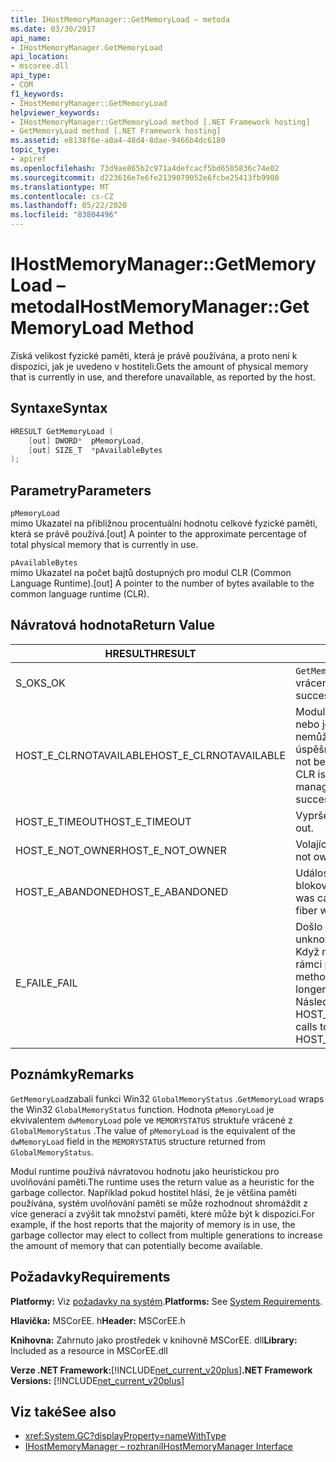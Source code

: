 ```yaml
---
title: IHostMemoryManager::GetMemoryLoad – metoda
ms.date: 03/30/2017
api_name:
- IHostMemoryManager.GetMemoryLoad
api_location:
- mscoree.dll
api_type:
- COM
f1_keywords:
- IHostMemoryManager::GetMemoryLoad
helpviewer_keywords:
- IHostMemoryManager::GetMemoryLoad method [.NET Framework hosting]
- GetMemoryLoad method [.NET Framework hosting]
ms.assetid: e8138f6e-a0a4-48d4-8dae-9466b4dc6180
topic_type:
- apiref
ms.openlocfilehash: 73d9ae865b2c971a4defcacf5bd6505836c74e02
ms.sourcegitcommit: d223616e7e6fe2139079052e6fcbe25413fb9900
ms.translationtype: MT
ms.contentlocale: cs-CZ
ms.lasthandoff: 05/22/2020
ms.locfileid: "83804496"
---
```

# <a name="ihostmemorymanagergetmemoryload-method"></a><span data-ttu-id="dd265-102">IHostMemoryManager::GetMemoryLoad – metoda</span><span class="sxs-lookup"><span data-stu-id="dd265-102">IHostMemoryManager::GetMemoryLoad Method</span></span>
<span data-ttu-id="dd265-103">Získá velikost fyzické paměti, která je právě používána, a proto není k dispozici, jak je uvedeno v hostiteli.</span><span class="sxs-lookup"><span data-stu-id="dd265-103">Gets the amount of physical memory that is currently in use, and therefore unavailable, as reported by the host.</span></span>  
  
## <a name="syntax"></a><span data-ttu-id="dd265-104">Syntaxe</span><span class="sxs-lookup"><span data-stu-id="dd265-104">Syntax</span></span>  
  
```cpp  
HRESULT GetMemoryLoad (  
    [out] DWORD*  pMemoryLoad,
    [out] SIZE_T  *pAvailableBytes  
);  
```  
  
## <a name="parameters"></a><span data-ttu-id="dd265-105">Parametry</span><span class="sxs-lookup"><span data-stu-id="dd265-105">Parameters</span></span>  
 `pMemoryLoad`  
 <span data-ttu-id="dd265-106">mimo Ukazatel na přibližnou procentuální hodnotu celkové fyzické paměti, která se právě používá.</span><span class="sxs-lookup"><span data-stu-id="dd265-106">[out] A pointer to the approximate percentage of total physical memory that is currently in use.</span></span>  
  
 `pAvailableBytes`  
 <span data-ttu-id="dd265-107">mimo Ukazatel na počet bajtů dostupných pro modul CLR (Common Language Runtime).</span><span class="sxs-lookup"><span data-stu-id="dd265-107">[out] A pointer to the number of bytes available to the common language runtime (CLR).</span></span>  
  
## <a name="return-value"></a><span data-ttu-id="dd265-108">Návratová hodnota</span><span class="sxs-lookup"><span data-stu-id="dd265-108">Return Value</span></span>  
  
|<span data-ttu-id="dd265-109">HRESULT</span><span class="sxs-lookup"><span data-stu-id="dd265-109">HRESULT</span></span>|<span data-ttu-id="dd265-110">Popis</span><span class="sxs-lookup"><span data-stu-id="dd265-110">Description</span></span>|  
|-------------|-----------------|  
|<span data-ttu-id="dd265-111">S_OK</span><span class="sxs-lookup"><span data-stu-id="dd265-111">S_OK</span></span>|<span data-ttu-id="dd265-112">`GetMemoryLoad`úspěšně vráceno.</span><span class="sxs-lookup"><span data-stu-id="dd265-112">`GetMemoryLoad` returned successfully.</span></span>|  
|<span data-ttu-id="dd265-113">HOST_E_CLRNOTAVAILABLE</span><span class="sxs-lookup"><span data-stu-id="dd265-113">HOST_E_CLRNOTAVAILABLE</span></span>|<span data-ttu-id="dd265-114">Modul CLR nebyl načten do procesu, nebo je modul CLR ve stavu, ve kterém nemůže spustit spravovaný kód nebo úspěšně zpracovat volání.</span><span class="sxs-lookup"><span data-stu-id="dd265-114">The CLR has not been loaded into a process, or the CLR is in a state in which it cannot run managed code or process the call successfully.</span></span>|  
|<span data-ttu-id="dd265-115">HOST_E_TIMEOUT</span><span class="sxs-lookup"><span data-stu-id="dd265-115">HOST_E_TIMEOUT</span></span>|<span data-ttu-id="dd265-116">Vypršel časový limit volání.</span><span class="sxs-lookup"><span data-stu-id="dd265-116">The call timed out.</span></span>|  
|<span data-ttu-id="dd265-117">HOST_E_NOT_OWNER</span><span class="sxs-lookup"><span data-stu-id="dd265-117">HOST_E_NOT_OWNER</span></span>|<span data-ttu-id="dd265-118">Volající nevlastní zámek.</span><span class="sxs-lookup"><span data-stu-id="dd265-118">The caller does not own the lock.</span></span>|  
|<span data-ttu-id="dd265-119">HOST_E_ABANDONED</span><span class="sxs-lookup"><span data-stu-id="dd265-119">HOST_E_ABANDONED</span></span>|<span data-ttu-id="dd265-120">Událost byla zrušena při čekání na blokované vlákno nebo vlákna.</span><span class="sxs-lookup"><span data-stu-id="dd265-120">An event was canceled while a blocked thread or fiber was waiting on it.</span></span>|  
|<span data-ttu-id="dd265-121">E_FAIL</span><span class="sxs-lookup"><span data-stu-id="dd265-121">E_FAIL</span></span>|<span data-ttu-id="dd265-122">Došlo k neznámé chybě závažnosti.</span><span class="sxs-lookup"><span data-stu-id="dd265-122">An unknown catastrophic failure occurred.</span></span> <span data-ttu-id="dd265-123">Když metoda vrátí E_FAIL, CLR již není v rámci procesu použitelný.</span><span class="sxs-lookup"><span data-stu-id="dd265-123">When a method returns E_FAIL, the CLR is no longer usable within the process.</span></span> <span data-ttu-id="dd265-124">Následná volání metod hostování vrací HOST_E_CLRNOTAVAILABLE.</span><span class="sxs-lookup"><span data-stu-id="dd265-124">Subsequent calls to hosting methods return HOST_E_CLRNOTAVAILABLE.</span></span>|  
  
## <a name="remarks"></a><span data-ttu-id="dd265-125">Poznámky</span><span class="sxs-lookup"><span data-stu-id="dd265-125">Remarks</span></span>  
 <span data-ttu-id="dd265-126">`GetMemoryLoad`zabalí funkci Win32 `GlobalMemoryStatus` .</span><span class="sxs-lookup"><span data-stu-id="dd265-126">`GetMemoryLoad` wraps the Win32 `GlobalMemoryStatus` function.</span></span> <span data-ttu-id="dd265-127">Hodnota `pMemoryLoad` je ekvivalentem `dwMemoryLoad` pole ve `MEMORYSTATUS` struktuře vrácené z `GlobalMemoryStatus` .</span><span class="sxs-lookup"><span data-stu-id="dd265-127">The value of `pMemoryLoad` is the equivalent of the `dwMemoryLoad` field in the `MEMORYSTATUS` structure returned from `GlobalMemoryStatus`.</span></span>  
  
 <span data-ttu-id="dd265-128">Modul runtime používá návratovou hodnotu jako heuristickou pro uvolňování paměti.</span><span class="sxs-lookup"><span data-stu-id="dd265-128">The runtime uses the return value as a heuristic for the garbage collector.</span></span> <span data-ttu-id="dd265-129">Například pokud hostitel hlásí, že je většina paměti používána, systém uvolňování paměti se může rozhodnout shromáždit z více generací a zvýšit tak množství paměti, které může být k dispozici.</span><span class="sxs-lookup"><span data-stu-id="dd265-129">For example, if the host reports that the majority of memory is in use, the garbage collector may elect to collect from multiple generations to increase the amount of memory that can potentially become available.</span></span>  
  
## <a name="requirements"></a><span data-ttu-id="dd265-130">Požadavky</span><span class="sxs-lookup"><span data-stu-id="dd265-130">Requirements</span></span>  
 <span data-ttu-id="dd265-131">**Platformy:** Viz [požadavky na systém](../../get-started/system-requirements.md).</span><span class="sxs-lookup"><span data-stu-id="dd265-131">**Platforms:** See [System Requirements](../../get-started/system-requirements.md).</span></span>  
  
 <span data-ttu-id="dd265-132">**Hlavička:** MSCorEE. h</span><span class="sxs-lookup"><span data-stu-id="dd265-132">**Header:** MSCorEE.h</span></span>  
  
 <span data-ttu-id="dd265-133">**Knihovna:** Zahrnuto jako prostředek v knihovně MSCorEE. dll</span><span class="sxs-lookup"><span data-stu-id="dd265-133">**Library:** Included as a resource in MSCorEE.dll</span></span>  
  
 <span data-ttu-id="dd265-134">**Verze .NET Framework:**[!INCLUDE[net_current_v20plus](../../../../includes/net-current-v20plus-md.md)]</span><span class="sxs-lookup"><span data-stu-id="dd265-134">**.NET Framework Versions:** [!INCLUDE[net_current_v20plus](../../../../includes/net-current-v20plus-md.md)]</span></span>  
  
## <a name="see-also"></a><span data-ttu-id="dd265-135">Viz také</span><span class="sxs-lookup"><span data-stu-id="dd265-135">See also</span></span>

- <xref:System.GC?displayProperty=nameWithType>
- [<span data-ttu-id="dd265-136">IHostMemoryManager – rozhraní</span><span class="sxs-lookup"><span data-stu-id="dd265-136">IHostMemoryManager Interface</span></span>](ihostmemorymanager-interface.md)
